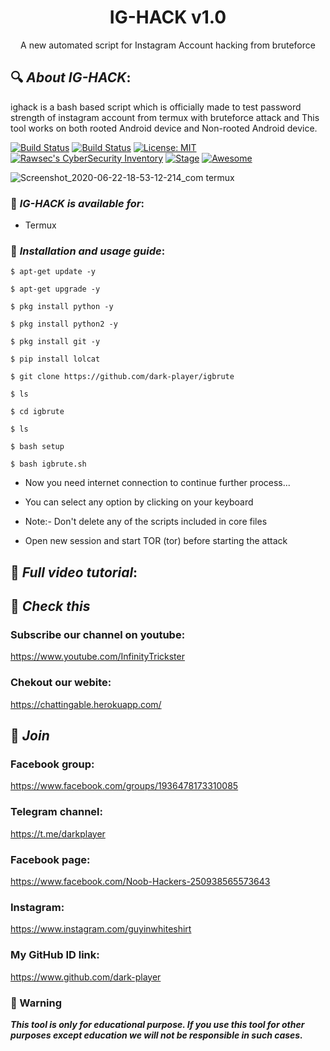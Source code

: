 <h1 align="center">IG-HACK v1.0</h1>
<p align="center">
      A new automated script for Instagram Account hacking from bruteforce
</p>

## 🔍 ***About IG-HACK***:

ighack is a bash based script which is officially made to test password strength of instagram account from termux with bruteforce attack and This tool works on both rooted Android device and Non-rooted Android device.

[![Build Status](https://img.shields.io/github/stars/dark-player/ighack.svg)](https://github.com/dark-player/ighack)
[![Build Status](https://img.shields.io/github/forks/dark-player/ighack.svg)](https://github.com/dark-player/ighack)
[![License: MIT](https://img.shields.io/github/license/dark-player/ighack.svg)](https://github.com/dark-player/ighack)
[![Rawsec's CyberSecurity Inventory](https://inventory.rawsec.ml/img/badges/Rawsec-inventoried-FF5050_flat.svg)](https://inventory.rawsec.ml/tools.html#ighack)
[![Stage](https://img.shields.io/badge/Release-Stable-brightgreen.svg)]()
[![Awesome](https://awesome.re/badge.svg)](https://awesome.re)

![Screenshot_2020-06-22-18-53-12-214_com termux](https://user-images.githubusercontent.com/49580304/85358677-f8c66d00-b531-11ea-8f38-c9e298551a9c.jpg)


### 📌 ***IG-HACK is available for***:

* Termux

### 📌 ***Installation and usage guide***:
```
$ apt-get update -y
```
```
$ apt-get upgrade -y
```
```
$ pkg install python -y 
```
```
$ pkg install python2 -y
```
```
$ pkg install git -y
```
```
$ pip install lolcat
```
```
$ git clone https://github.com/dark-player/igbrute
```
```
$ ls
```
```
$ cd igbrute
```
```
$ ls
```
```
$ bash setup
```
```
$ bash igbrute.sh
```
* Now you need internet connection to continue further process...

* You can select any option by clicking on your keyboard

* Note:- Don't delete any of the scripts included in core files

* Open new session and start TOR (tor) before starting the attack


## 📌 ***Full video tutorial***:

## 🔗 ***Check this***

### Subscribe our channel on youtube:
https://www.youtube.com/InfinityTrickster

### Chekout our webite:
https://chattingable.herokuapp.com/

## 👥 ***Join***

### Facebook group: 
https://www.facebook.com/groups/1936478173310085

### Telegram channel:
https://t.me/darkplayer

### Facebook page:
https://www.facebook.com/Noob-Hackers-250938565573643

### Instagram: 
https://www.instagram.com/guyinwhiteshirt



### My GitHub ID link:
https://www.github.com/dark-player

### 📢 Warning

***This tool is only for educational purpose. If you use this tool for other purposes except education we will not be responsible in such cases.***
